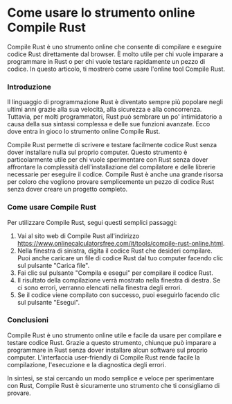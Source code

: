 Come usare lo strumento online Compile Rust
===========================================

Compile Rust è uno strumento online che consente di compilare e eseguire codice Rust direttamente dal browser. È molto utile per chi vuole imparare a programmare in Rust o per chi vuole testare rapidamente un pezzo di codice. In questo articolo, ti mostrerò come usare l'online tool Compile Rust.

### Introduzione

Il linguaggio di programmazione Rust è diventato sempre più popolare negli ultimi anni grazie alla sua velocità, alla sicurezza e alla concorrenza. Tuttavia, per molti programmatori, Rust può sembrare un po' intimidatorio a causa della sua sintassi complessa e delle sue funzioni avanzate. Ecco dove entra in gioco lo strumento online Compile Rust.

Compile Rust permette di scrivere e testare facilmente codice Rust senza dover installare nulla sul proprio computer. Questo strumento è particolarmente utile per chi vuole sperimentare con Rust senza dover affrontare la complessità dell'installazione del compilatore e delle librerie necessarie per eseguire il codice. Compile Rust è anche una grande risorsa per coloro che vogliono provare semplicemente un pezzo di codice Rust senza dover creare un progetto completo.

### Come usare Compile Rust

Per utilizzare Compile Rust, segui questi semplici passaggi:

1. Vai al sito web di Compile Rust all'indirizzo <https://www.onlinecalculatorsfree.com/it/tools/compile-rust-online.html>.
2. Nella finestra di sinistra, digita il codice Rust che desideri compilare. Puoi anche caricare un file di codice Rust dal tuo computer facendo clic sul pulsante "Carica file".
3. Fai clic sul pulsante "Compila e esegui" per compilare il codice Rust.
4. Il risultato della compilazione verrà mostrato nella finestra di destra. Se ci sono errori, verranno elencati nella finestra degli errori.
5. Se il codice viene compilato con successo, puoi eseguirlo facendo clic sul pulsante "Esegui".

### Conclusioni

Compile Rust è uno strumento online utile e facile da usare per compilare e testare codice Rust. Grazie a questo strumento, chiunque può imparare a programmare in Rust senza dover installare alcun software sul proprio computer. L'interfaccia user-friendly di Compile Rust rende facile la compilazione, l'esecuzione e la diagnostica degli errori.

In sintesi, se stai cercando un modo semplice e veloce per sperimentare con Rust, Compile Rust è sicuramente uno strumento che ti consigliamo di provare.